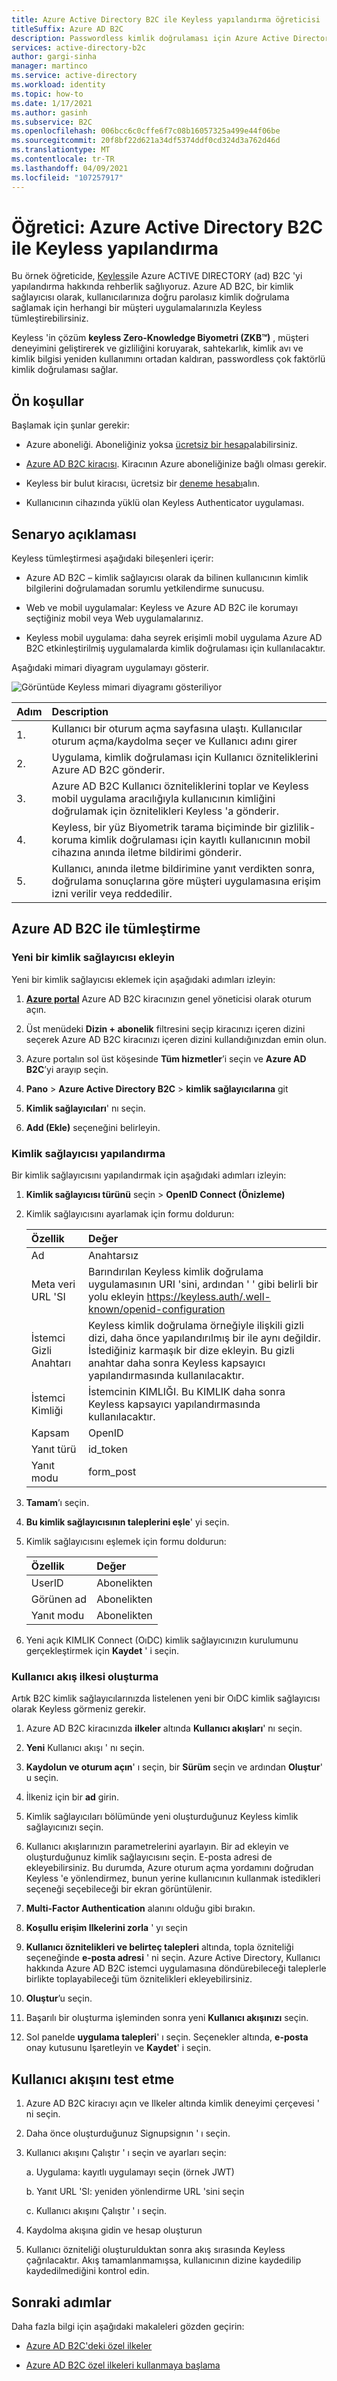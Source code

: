 ```yaml
---
title: Azure Active Directory B2C ile Keyless yapılandırma öğreticisi
titleSuffix: Azure AD B2C
description: Passwordless kimlik doğrulaması için Azure Active Directory B2C ile Keyless yapılandırma öğreticisi
services: active-directory-b2c
author: gargi-sinha
manager: martinco
ms.service: active-directory
ms.workload: identity
ms.topic: how-to
ms.date: 1/17/2021
ms.author: gasinh
ms.subservice: B2C
ms.openlocfilehash: 006bcc6c0cffe6f7c08b16057325a499e44f06be
ms.sourcegitcommit: 20f8bf22d621a34df5374ddf0cd324d3a762d46d
ms.translationtype: MT
ms.contentlocale: tr-TR
ms.lasthandoff: 04/09/2021
ms.locfileid: "107257917"
---
```

# <a name="tutorial-configure-keyless-with-azure-active-directory-b2c"></a>Öğretici: Azure Active Directory B2C ile Keyless yapılandırma

Bu örnek öğreticide, [Keyless](https://keyless.io/)ile Azure ACTIVE DIRECTORY (ad) B2C 'yi yapılandırma hakkında rehberlik sağlıyoruz. Azure AD B2C, bir kimlik sağlayıcısı olarak, kullanıcılarınıza doğru parolasız kimlik doğrulama sağlamak için herhangi bir müşteri uygulamalarınızla Keyless tümleştirebilirsiniz.

Keyless 'in çözüm **keyless Zero-Knowledge Biyometri (ZKB™)** , müşteri deneyimini geliştirerek ve gizliliğini koruyarak, sahtekarlık, kimlik avı ve kimlik bilgisi yeniden kullanımını ortadan kaldıran, passwordless çok faktörlü kimlik doğrulaması sağlar.

## <a name="pre-requisites"></a>Ön koşullar

Başlamak için şunlar gerekir:

- Azure aboneliği. Aboneliğiniz yoksa [ücretsiz bir hesap](https://azure.microsoft.com/free/)alabilirsiniz.

- [Azure AD B2C kiracısı](./tutorial-create-tenant.md). Kiracının Azure aboneliğinize bağlı olması gerekir.

- Keyless bir bulut kiracısı, ücretsiz bir [deneme hesabı](https://keyless.io/go)alın.

- Kullanıcının cihazında yüklü olan Keyless Authenticator uygulaması.

## <a name="scenario-description"></a>Senaryo açıklaması

Keyless tümleştirmesi aşağıdaki bileşenleri içerir:

- Azure AD B2C – kimlik sağlayıcısı olarak da bilinen kullanıcının kimlik bilgilerini doğrulamadan sorumlu yetkilendirme sunucusu.

- Web ve mobil uygulamalar: Keyless ve Azure AD B2C ile korumayı seçtiğiniz mobil veya Web uygulamalarınız.

- Keyless mobil uygulama: daha seyrek erişimli mobil uygulama Azure AD B2C etkinleştirilmiş uygulamalarda kimlik doğrulaması için kullanılacaktır.

Aşağıdaki mimari diyagram uygulamayı gösterir.

![Görüntüde Keyless mimari diyagramı gösteriliyor](./media/partner-keyless/keyless-architecture-diagram.png)

|Adım | Description |
|:-----| :-----------|
| 1. | Kullanıcı bir oturum açma sayfasına ulaştı. Kullanıcılar oturum açma/kaydolma seçer ve Kullanıcı adını girer
| 2. | Uygulama, kimlik doğrulaması için Kullanıcı özniteliklerini Azure AD B2C gönderir.
| 3. | Azure AD B2C Kullanıcı özniteliklerini toplar ve Keyless mobil uygulama aracılığıyla kullanıcının kimliğini doğrulamak için öznitelikleri Keyless 'a gönderir.
| 4. | Keyless, bir yüz Biyometrik tarama biçiminde bir gizlilik-koruma kimlik doğrulaması için kayıtlı kullanıcının mobil cihazına anında iletme bildirimi gönderir.
| 5. | Kullanıcı, anında iletme bildirimine yanıt verdikten sonra, doğrulama sonuçlarına göre müşteri uygulamasına erişim izni verilir veya reddedilir.

## <a name="integrate-with-azure-ad-b2c"></a>Azure AD B2C ile tümleştirme

### <a name="add-a-new-identity-provider"></a>Yeni bir kimlik sağlayıcısı ekleyin

Yeni bir kimlik sağlayıcısı eklemek için aşağıdaki adımları izleyin:

1. **[Azure portal](https://portal.azure.com/#home)** Azure AD B2C kiracınızın genel yöneticisi olarak oturum açın.

2. Üst menüdeki **Dizin + abonelik** filtresini seçip kiracınızı içeren dizini seçerek Azure AD B2C kiracınızı içeren dizini kullandığınızdan emin olun.

3. Azure portalın sol üst köşesinde **Tüm hizmetler**’i seçin ve **Azure AD B2C**’yi arayıp seçin.

4. **Pano**  >  **Azure Active Directory B2C**  >   **kimlik sağlayıcılarına** git

5. **Kimlik sağlayıcıları**' nı seçin.

6. **Add (Ekle)** seçeneğini belirleyin.

### <a name="configure-an-identity-provider"></a>Kimlik sağlayıcısı yapılandırma

Bir kimlik sağlayıcısını yapılandırmak için aşağıdaki adımları izleyin:

1. **Kimlik sağlayıcısı türünü** seçin  >  **OpenID Connect (Önizleme)**
2. Kimlik sağlayıcısını ayarlamak için formu doldurun:

   |Özellik | Değer |
   |:-----| :-----------|
   | Ad   | Anahtarsız |
   | Meta veri URL 'SI | Barındırılan Keyless kimlik doğrulama uygulamasının URI 'sini, ardından ' ' gibi belirli bir yolu ekleyin https://keyless.auth/.well-known/openid-configuration |
   | İstemci Gizli Anahtarı | Keyless kimlik doğrulama örneğiyle ilişkili gizli dizi, daha önce yapılandırılmış bir ile aynı değildir. İstediğiniz karmaşık bir dize ekleyin. Bu gizli anahtar daha sonra Keyless kapsayıcı yapılandırmasında kullanılacaktır.|
   | İstemci Kimliği | İstemcinin KIMLIĞI. Bu KIMLIK daha sonra Keyless kapsayıcı yapılandırmasında kullanılacaktır.|
   | Kapsam | OpenID |
   | Yanıt türü | id_token |
   | Yanıt modu | form_post|

3. **Tamam**’ı seçin.

4. **Bu kimlik sağlayıcısının taleplerini eşle**' yi seçin.

5. Kimlik sağlayıcısını eşlemek için formu doldurun:

   |Özellik | Değer |
   |:-----| :-----------|
   | UserID    | Abonelikten |
   | Görünen ad | Abonelikten |
   | Yanıt modu | Abonelikten |

6. Yeni açık KIMLIK Connect (OıDC) kimlik sağlayıcınızın kurulumunu gerçekleştirmek için **Kaydet** ' i seçin.

### <a name="create-a-user-flow-policy"></a>Kullanıcı akış ilkesi oluşturma

Artık B2C kimlik sağlayıcılarınızda listelenen yeni bir OıDC kimlik sağlayıcısı olarak Keyless görmeniz gerekir.

1. Azure AD B2C kiracınızda **ilkeler** altında **Kullanıcı akışları**' nı seçin.

2. **Yeni** Kullanıcı akışı ' nı seçin.

3. **Kaydolun ve oturum açın**' ı seçin, bir **Sürüm** seçin ve ardından **Oluştur**' u seçin.

4. İlkeniz için bir **ad** girin.

5. Kimlik sağlayıcıları bölümünde yeni oluşturduğunuz Keyless kimlik sağlayıcınızı seçin.

6. Kullanıcı akışlarınızın parametrelerini ayarlayın. Bir ad ekleyin ve oluşturduğunuz kimlik sağlayıcısını seçin. E-posta adresi de ekleyebilirsiniz. Bu durumda, Azure oturum açma yordamını doğrudan Keyless 'e yönlendirmez, bunun yerine kullanıcının kullanmak istedikleri seçeneği seçebileceği bir ekran görüntülenir.

7. **Multi-Factor Authentication** alanını olduğu gibi bırakın.

8. **Koşullu erişim Ilkelerini zorla** ' yı seçin

9. **Kullanıcı öznitelikleri ve belirteç talepleri** altında, topla özniteliği seçeneğinde **e-posta adresi** ' ni seçin. Azure Active Directory, Kullanıcı hakkında Azure AD B2C istemci uygulamasına döndürebileceği taleplerle birlikte toplayabileceği tüm öznitelikleri ekleyebilirsiniz.

10. **Oluştur**’u seçin.

11. Başarılı bir oluşturma işleminden sonra yeni **Kullanıcı akışınızı** seçin.

12. Sol panelde **uygulama talepleri**' ı seçin. Seçenekler altında, **e-posta** onay kutusunu Işaretleyin ve **Kaydet**' i seçin.

## <a name="test-the-user-flow"></a>Kullanıcı akışını test etme

1. Azure AD B2C kiracıyı açın ve Ilkeler altında kimlik deneyimi çerçevesi ' ni seçin.

2. Daha önce oluşturduğunuz Signupsignın ' ı seçin.

3. Kullanıcı akışını Çalıştır ' ı seçin ve ayarları seçin:

   a. Uygulama: kayıtlı uygulamayı seçin (örnek JWT)

   b. Yanıt URL 'SI: yeniden yönlendirme URL 'sini seçin

   c. Kullanıcı akışını Çalıştır ' ı seçin.

4. Kaydolma akışına gidin ve hesap oluşturun

5. Kullanıcı özniteliği oluşturulduktan sonra akış sırasında Keyless çağrılacaktır. Akış tamamlanmamışsa, kullanıcının dizine kaydedilip kaydedilmediğini kontrol edin.

## <a name="next-steps"></a>Sonraki adımlar

Daha fazla bilgi için aşağıdaki makaleleri gözden geçirin:

- [Azure AD B2C'deki özel ilkeler](./custom-policy-overview.md)

- [Azure AD B2C özel ilkeleri kullanmaya başlama](tutorial-create-user-flows.md?pivots=b2c-custom-policy)
